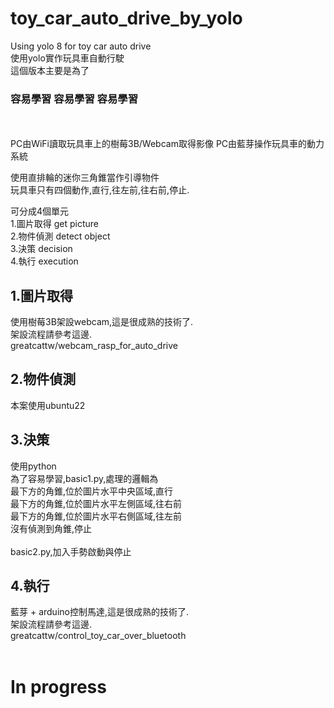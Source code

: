 # toy_car_auto_drive_by_yolo
Using yolo 8  for toy car auto drive  
使用yolo實作玩具車自動行駛  
這個版本主要是為了  
### 容易學習  容易學習  容易學習  
<br>
<br>
PC由WiFi讀取玩具車上的樹莓3B/Webcam取得影像  
PC由藍芽操作玩具車的動力系統  

使用直排輪的迷你三角錐當作引導物件  
玩具車只有四個動作,直行,往左前,往右前,停止.  

可分成4個單元  
1.圖片取得 get picture  
2.物件偵測 detect object  
3.決策 decision  
4.執行  execution  

## 1.圖片取得
使用樹莓3B架設webcam,這是很成熟的技術了.  
架設流程請參考這邊.  
greatcattw/webcam_rasp_for_auto_drive 
<br>
## 2.物件偵測
本案使用ubuntu22  


## 3.決策
使用python  
為了容易學習,basic1.py,處理的邏輯為  
最下方的角錐,位於圖片水平中央區域,直行  
最下方的角錐,位於圖片水平左側區域,往右前  
最下方的角錐,位於圖片水平右側區域,往左前  
沒有偵測到角錐,停止  
<br>
basic2.py,加入手勢啟動與停止  


## 4.執行
藍芽 + arduino控制馬達,這是很成熟的技術了.  
架設流程請參考這邊.  
greatcattw/control_toy_car_over_bluetooth  
<br>
# In progress
